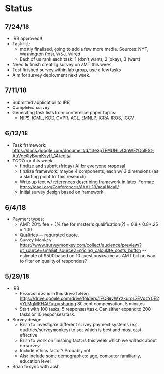 # Status

## 7/24/18
* IRB approved!!
* Task list:
  * mostly finalized, going to add a few more media. Sources: NYT, Washington Post, WSJ, Wired
  * Each of us rank each task: 1 (don't want), 2 (okay), 3 (want)
* Need to finish creating survey on AMT this week
* Test finished survey within lab group, use a few tasks
* Aim for survey deployment next week.

## 7/11/18
* Submitted application to IRB
* Completed survey
* Generating task lists from conference paper topics:
  * [NIPS](https://papers.nips.cc/book/advances-in-neural-information-processing-systems-30-2017), [ICML](http://proceedings.mlr.press/v70/), [KDD](http://www.kdd.org/kdd2018/accepted-papers), [CVPR](http://openaccess.thecvf.com/CVPR2018.py), [ACL](http://www.aclweb.org/anthology/P/P17/), [EMNLP](http://emnlp2017.net/accepted-papers.html), [ICRA](https://ieeexplore.ieee.org/xpl/conhome.jsp?punumber=1000639), [IROS](https://ieeexplore.ieee.org/xpl/mostRecentIssue.jsp?punumber=8119304), [ICCV](http://openaccess.thecvf.com/ICCV2017.py)

## 6/12/18
* Task framework: https://docs.google.com/document/d/13e3pTEMUHLyCIqWE2OolESt-AuVgc0IyBvmKsyff_34/edit#
* TODO for this week:
  * finalize and submit (friday) AI for everyone proposal
  * finalize framework: maybe 4 components, each w/ 3 dimensions (as a starting point for this research)
  * Write up text w/ references describing framework in latex. Format: https://aaai.org/Conferences/AAAI-18/aaai18call/
  * Initial survey design based on framework

## 6/4/18
* Payment types:
  * AMT: 20% fee + 5% fee for master's qualification(?) = 0.8 + 0.8*.25 = 1.00
  * Qualtrics -- requested quote.
  * Survey Monkey: https://www.surveymonkey.com/collect/audience/preview/?ut_source=sma&ut_source2=pricing_calculate_costs_button  -- estimate of $500 based on 10 questions=same as AMT but no way to filter on quality of responders?

## 5/29/18
* IRB: 
  * Protocol doc is in this drive folder: https://drive.google.com/drive/folders/1FCR9vWYzkuroLZEVdzY0E2yYbMqMKHAt?usp=sharing 
80 cent compensation, 5 minutes
  * Start with 100 tasks, 5 responses/task. Can either expand to 200 tasks or 10 responses/task.
* Survey design
  * Brian to investigate different survey payment systems (e.g. qualtrics/surveymonkey) to see which is best and most cost-effective
  * Brian to work on finishing factors this week which we will ask about on survey
  * Include ethics factor? Probably not.
  * Also include some demographics: age, computer familiarity, education level
* Brian to sync with Josh
